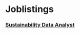 # Joblistings

### [Sustainability Data Analyst](https://www.stepstone.de/stellenangebote--Data-Analyst-Sustainability-f-m-d-Hamburg-Neumann-Kaffee-Gruppe--11012748-inline.html)

